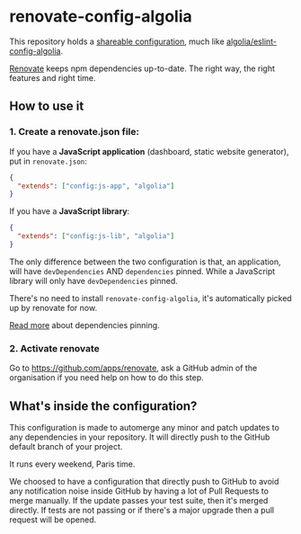# renovate-config-algolia

This repository holds a [shareable configuration](https://renovateapp.com/docs/configuration-reference/config-presets), much like [algolia/eslint-config-algolia](https://github.com/algolia/eslint-config-algolia/).

[Renovate](https://renovateapp.com/) keeps npm dependencies up-to-date. The right
way, the right features and right time.

## How to use it

### 1. Create a renovate.json file:

If you have a **JavaScript application** (dashboard, static website generator), put in `renovate.json`:

```json
{
  "extends": ["config:js-app", "algolia"]
}
```

If you have a **JavaScript library**:

```json
{
  "extends": ["config:js-lib", "algolia"]
}
```

The only difference between the two configuration is that, an application, will have `devDependencies` AND `dependencies` pinned. While a JavaScript library will only have `devDependencies` pinned.

There's no need to install `renovate-config-algolia`, it's automatically picked up by renovate for now.

[Read more](https://renovatebot.com/docs/dependency-pinning/) about dependencies pinning.

### 2. Activate renovate

Go to <https://github.com/apps/renovate>, ask a GitHub admin of the organisation if you need help on how to do this step.

## What's inside the configuration?

This configuration is made to automerge any minor and patch updates to any dependencies in your repository. It will directly push to the GitHub default branch of your project.

It runs every weekend, Paris time.

We choosed to have a configuration that directly push to GitHub to avoid any notification noise inside GitHub by having a lot of Pull Requests to merge manually. If the update passes your test suite, then it's merged directly. If tests are not passing or if there's a major upgrade then a pull request will be opened.
